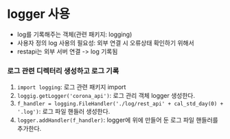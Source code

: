 # logger 사용
- log를 기록해주는 객체(관련 패키지: logging)
- 사용자 정의 log 사용의 필요성: 외부 연결 시 오류상태 확인하기 위해서
- restapi는 외부 서버 연결 -> log 기록됨

### 로그 관련 디렉터리 생성하고 로그 기록
1. `import logging`: 로그 관련 패키지 import
2. `loggig.getLogger('corona_api')`: 로그 관리 객체 logger 생성한다.
3. `f_handler = logging.FileHandler('./log/rest_api' + cal_std_day(0) + '.log')`: 로그 파일 핸들러 생성한다.
4. `logger.addHandler(f_handler)`: logger에 위에 만들어 둔 로그 파일 핸들러를 추가한다.